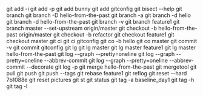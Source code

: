 git add -i
git add -p
git add bunny
git add gitconfig
git bisect --help
git branch
git branch -D hello-from-the-past
git branch -a
git branch -d hello
git branch -d hello-from-the-past
git branch -v
git branch feature1
git branch master --set-upstream origin/master
git checkout -b hello-from-the-past origin/master
git checkout -b refactor
git checkout feature1
git checkout master
git ci
git ci gitconfig
git co -b hello
git co master
git commit -v
git commit gitconfig
git lg
git lg master
git lg master feature1
git lg master hello-from-the-past
git log --graph --pretty=oneline
git log --graph --pretty=oneline --abbrev-commit
git log --graph --pretty=oneline --abbrev-commit --decorate
git log -p
git merge hello-from-the-past
git mergetool
git pull
git push
git push --tags
git rebase feature1
git reflog
git reset --hard 7b1088e
git reset pictures
git st
git status
git tag -a baseline_day1
git tag -h
git tag -l
